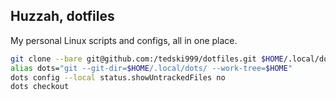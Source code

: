 ## Huzzah, dotfiles

My personal Linux scripts and configs, all in one place.

```bash
git clone --bare git@github.com:/tedski999/dotfiles.git $HOME/.local/dots
alias dots="git --git-dir=$HOME/.local/dots/ --work-tree=$HOME"
dots config --local status.showUntrackedFiles no
dots checkout
```
